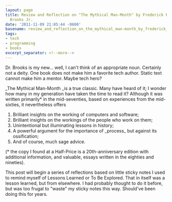 ```yaml
---
layout: page
title: Review and Reflection on "The Mythical Man-Month" by Frederick P.
  Brooks Jr.
date: '2011-11-09 21:05:44 -0600'
basename: review_and_reflection_on_the_mythical_man-month_by_frederick_p_brooks_jr
tags:
- tech
- programming
- books
excerpt_separator: <!--more-->
---
```


Dr. Brooks is my new&hellip; well, I can't think of an appropriate noun. Certainly 
not a deity. One book does not make him a favorite tech author. Static text cannot make 
him a mentor. Maybe tech hero?

<!--more-->

_The Mythical Man-Month _is a true classic. Many have heard of it; I wonder how
many in my generation have taken the time to read it? Although it was written
primarily* in the mid-seventies, based on experiences from the mid-sixties, it
nevertheless offers

<ol>
	<li>Brilliant insights on the working of computers and software;</li>
	<li>Brilliant insights on the workings of the people who work on them;</li>
	<li>Unintentional but illuminating lessons in history;</li>
	<li>A powerful argument for the importance of _process_ but against 
	its ossification;</li>
	<li>And of course, much sage advice.</li>
</ol>

(* the copy I found at a Half-Price is a 20th-anniversary edition with
additional information, and valuable, essays written in the eighties and
nineties).

This post will begin a series of reflections based on little sticky notes I used
to remind myself of Lessons Learned or To Be Explored. That in itself was a
lesson learned, but from elsewhere. I had probably thought to do it before, but
was too frugal to "waste" my sticky notes this way. Should've been doing this
for years.
